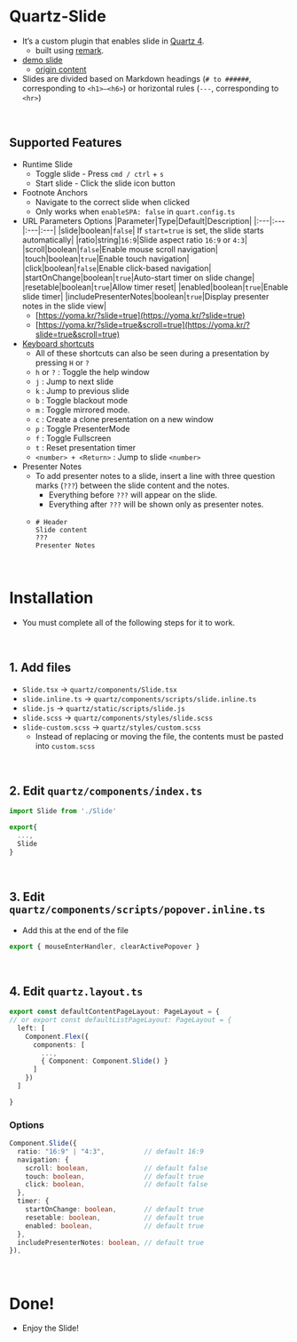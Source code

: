# Quartz-Slide
- It’s a custom plugin that enables slide in [Quartz 4](https://quartz.jzhao.xyz/).
  - built using [remark](https://github.com/gnab/remark).
- [demo slide](https://yoma.kr/z-index/Guideline?slide=true)
  - [origin content](https://yoma.kr/z-index/Guideline)
- Slides are divided based on Markdown headings (`# to ######`, corresponding to `<h1>–<h6>`) or horizontal rules (`---`, corresponding to `<hr>`)

<br/>

## Supported Features
- Runtime Slide
  - Toggle slide - Press `cmd / ctrl` + `s`
  - Start slide - Click the slide icon button
- Footnote Anchors
  - Navigate to the correct slide when clicked
  - Only works when `enableSPA: false` in `quart.config.ts`
- URL Parameters Options
  |Parameter|Type|Default|Description|
  |:---|:---|:---|:---|
  |slide|boolean|`false`| If `start=true` is set, the slide starts automatically|
  |ratio|string|`16:9`|Slide aspect ratio `16:9` or `4:3`|
  |scroll|boolean|`false`|Enable mouse scroll navigation|
  |touch|boolean|`true`|Enable touch navigation|
  |click|boolean|`false`|Enable click-based navigation|
  |startOnChange|boolean|`true`|Auto-start timer on slide change|
  |resetable|boolean|`true`|Allow timer reset|
  |enabled|boolean|`true`|Enable slide timer|
  |includePresenterNotes|boolean|`true`|Display presenter notes in the slide view|
  - [https://yoma.kr/?slide=true](https://yoma.kr/?slide=true)
  - [https://yoma.kr/?slide=true&scroll=true](https://yoma.kr/?slide=true&scroll=true)
- [Keyboard shortcuts](https://github.com/gnab/remark/wiki/Keyboard-shortcuts)
  - All of these shortcuts can also be seen during a presentation by pressing `H` or `?`
  - `h` or `?` : Toggle the help window
  - `j` : Jump to next slide
  - `k` : Jump to previous slide
  - `b` : Toggle blackout mode
  - `m` : Toggle mirrored mode.
  - `c` : Create a clone presentation on a new window
  - `p` : Toggle PresenterMode
  - `f` : Toggle Fullscreen
  - `t` : Reset presentation timer
  - `<number> + <Return>` : Jump to slide `<number>`
- Presenter Notes
  - To add presenter notes to a slide, insert a line with three question marks (`???`) between the slide content and the notes.
    -	Everything before `???` will appear on the slide.
    - Everything after `???` will be shown only as presenter notes.
  -
    ```
    # Header
    Slide content
    ???
    Presenter Notes
    ```

<br/>

# Installation
- You must complete all of the following steps for it to work.

<br/>

## 1. Add files
- `Slide.tsx` -> `quartz/components/Slide.tsx`
- `slide.inline.ts` -> `quartz/components/scripts/slide.inline.ts`
- `slide.js` -> `quartz/static/scripts/slide.js`
- `slide.scss` -> `quartz/components/styles/slide.scss`
- `slide-custom.scss` -> `quartz/styles/custom.scss`
  - Instead of replacing or moving the file, the contents must be pasted into `custom.scss`

<br/>

## 2. Edit `quartz/components/index.ts`
```ts
import Slide from './Slide'

export{
  ...,
  Slide
}
```

<br/>

## 3. Edit `quartz/components/scripts/popover.inline.ts`
- Add this at the end of the file
```ts
export { mouseEnterHandler, clearActivePopover }
```

<br/>

## 4. Edit `quartz.layout.ts`

```ts
export const defaultContentPageLayout: PageLayout = {
// or export const defaultListPageLayout: PageLayout = {
  left: [
    Component.Flex({
      components: [
        ...,
        { Component: Component.Slide() }
      ]
    })
  ]

}
```

### Options
```ts
Component.Slide({
  ratio: "16:9" | "4:3",          // default 16:9
  navigation: {
    scroll: boolean,              // default false
    touch: boolean,               // default true
    click: boolean,               // default false
  },
  timer: {
    startOnChange: boolean,       // default true
    resetable: boolean,           // default true
    enabled: boolean,             // default true
  },
  includePresenterNotes: boolean, // default true
}),
```

<br/>

# Done!
- Enjoy the Slide!

<!--
- error
- unknown language pre>code with seperator(---, ???, --)
-->
